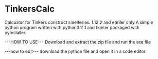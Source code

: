# TinkersCalc
Calcuator for Tinkers construct smelteries. 1.12.2 and eariler only
A simple python program written with python3.11.1 and tkinter packaged with pyInstaller.


---HOW TO USE---
Download and extract the zip file and run the exe file

---how to edit---
download the python file and open it in a code editor
